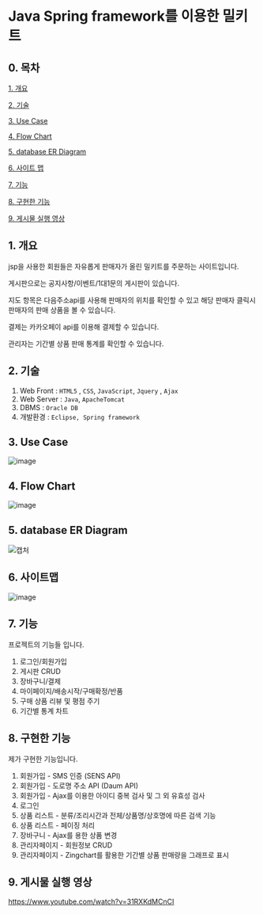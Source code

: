 # Java Spring framework를 이용한 밀키트 

## 0. 목차

[1. 개요](#1-개요)

[2. 기술](#2-기술)

[3. Use Case](#3-Use-Case)

[4. Flow Chart](#4-Flow-Chart)

[5. database ER Diagram](#5-database-er-diagram)

[6. 사이트 맵](#6-사이트-맵)

[7. 기능](#7-기능)

[8. 구현한 기능](#8-구현한-기능)

[9. 게시물 실행 영상](#9-게시물-실행-영상)

## 1. 개요

jsp을 사용한 회원들은 자유롭게 판매자가 올린 밀키트를 주문하는 사이트입니다.

게시판으로는 공지사항/이벤트/1대1문의 게시판이 있습니다.

지도 항목은 다음주소api를 사용해 판매자의 위치를 확인할 수 있고 해당 판매자 클릭시 판매자의 판매 상품을 볼 수 있습니다.

결제는 카카오페이 api를 이용해 결제할 수 있습니다.

관리자는 기간별 상품 판매 통계를 확인할 수 있습니다.

## 2. 기술
1. Web Front : `HTML5` , `CSS`, `JavaScript`, `Jquery` , `Ajax`
2. Web Server :  `Java`, `ApacheTomcat`
3. DBMS : `Oracle DB`
4. 개발환경 : `Eclipse, Spring framework`


## 3. Use Case
![image](https://user-images.githubusercontent.com/81474598/135708449-3c7f48d6-9cf6-4640-9a47-c5e11b4f90bd.png)


## 4. Flow Chart
![image](https://user-images.githubusercontent.com/81474598/135708462-7bce6caa-f6c0-4d37-a1e5-c322b1357e4e.png)


## 5. database ER Diagram
![캡처](https://user-images.githubusercontent.com/81474598/135708360-7d1501c2-e749-426b-b15a-4779d3728dac.png)


## 6. 사이트맵
![image](https://user-images.githubusercontent.com/81474598/135651292-d68b441d-7d2a-4df0-8643-ab00f277f77d.png)


## 7. 기능
프로젝트의 기능들 입니다.

1. 로그인/회원가입
2. 게시판 CRUD
3. 장바구니/결제
4. 마이페이지/배송시작/구매확정/반품
5. 구매 상품 리뷰 및 평점 주기
6. 기간별 통계 차트


## 8. 구현한 기능
제가 구현한 기능입니다.

1. 회원가입 - SMS 인증 (SENS API)
2. 회원가입 - 도로명 주소 API (Daum API)
3. 회원가입 - Ajax를 이용한 아이디 중복 검사 및 그 외 유효성 검사
4. 로그인
5. 상품 리스트 - 분류/조리시간과 전체/상품명/상호명에 따른 검색 기능
6. 상품 리스트 - 페이징 처리
7. 장바구니 - Ajax를 용한 상품 변경
8. 관리자페이지 - 회원정보 CRUD
9. 관리자페이지 - Zingchart를 활용한 기간별 상품 판매량을 그래프로 표시


## 9. 게시물 실행 영상
https://www.youtube.com/watch?v=31RXKdMCnCI
